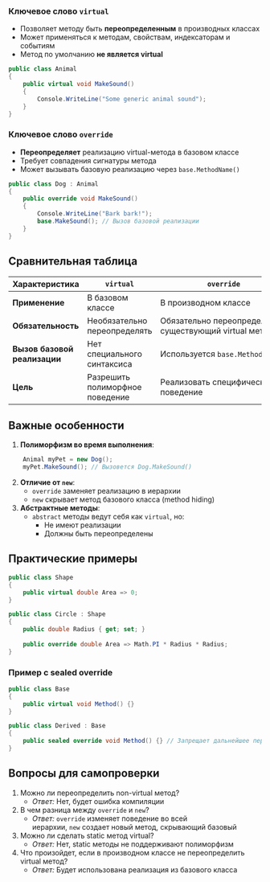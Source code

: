 ### Ключевое слово `virtual`
- Позволяет методу быть **переопределенным** в производных классах
- Может применяться к методам, свойствам, индексаторам и событиям
- Метод по умолчанию **не является virtual**

```csharp
public class Animal
{
    public virtual void MakeSound() 
    {
        Console.WriteLine("Some generic animal sound");
    }
}
```

### Ключевое слово `override`

- **Переопределяет** реализацию virtual-метода в базовом классе
- Требует совпадения сигнатуры метода
- Может вызывать базовую реализацию через `base.MethodName()`
```csharp
public class Dog : Animal
{
    public override void MakeSound()
    {
        Console.WriteLine("Bark bark!");
        base.MakeSound(); // Вызов базовой реализации
    }
}
```


## Сравнительная таблица

| Характеристика               | `virtual`                       | `override`                                            |
| ---------------------------- | ------------------------------- | ----------------------------------------------------- |
| **Применение**               | В базовом классе                | В производном классе                                  |
| **Обязательность**           | Необязательно переопределять    | Обязательно переопределять существующий virtual метод |
| **Вызов базовой реализации** | Нет специального синтаксиса     | Используется `base.MethodName()`                      |
| **Цель**                     | Разрешить полиморфное поведение | Реализовать специфическое поведение                   |

## Важные особенности

1. **Полиморфизм во время выполнения**:
```csharp
    Animal myPet = new Dog();
    myPet.MakeSound(); // Вызовется Dog.MakeSound()
```    
2. **Отличие от `new`**:
    - `override` заменяет реализацию в иерархии
    - `new` скрывает метод базового класса (method hiding)
3. **Абстрактные методы**:
    - `abstract` методы ведут себя как `virtual`, но:
        - Не имеют реализации
        - Должны быть переопределены

## Практические примеры

```csharp
public class Shape
{
    public virtual double Area => 0;
}

public class Circle : Shape
{
    public double Radius { get; set; }
    
    public override double Area => Math.PI * Radius * Radius;
}
```

### Пример с sealed override
```csharp
public class Base
{
    public virtual void Method() {}
}

public class Derived : Base
{
    public sealed override void Method() {} // Запрещает дальнейшее переопределение
}
```

## Вопросы для самопроверки

1. Можно ли переопределить non-virtual метод?
    - _Ответ:_ Нет, будет ошибка компиляции
2. В чем разница между `override` и `new`?
    - _Ответ:_ `override` изменяет поведение во всей иерархии, `new` создает новый метод, скрывающий базовый
3. Можно ли сделать static метод virtual?
    - _Ответ:_ Нет, static методы не поддерживают полиморфизм
4. Что произойдет, если в производном классе не переопределить virtual метод?
    - _Ответ:_ Будет использована реализация из базового класса